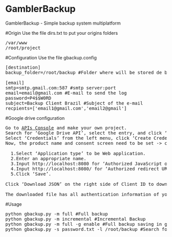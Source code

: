 # GamblerBackup
GamblerBackup - Simple backup system multiplatform

#Origin
Use the file dirs.txt to put your origins folders
<pre>
/var/www
/root/project
</pre>

#Configuration
Use the file gbackup.config
<pre>
[destination]
backup_folder=/root/backup #Folder where will be stored de backup

[email]
smtp=smtp.gmail.com:587 #smtp server:port
email=email@gmail.com #E-mail to send the log
password=P4$$W0RD
subject=Backup Client Brazil #Subject of the e-mail
recpients=['email1@gmail.com','email2@gmail'] 
</pre>
#Google drive configuration
<pre>
Go to <a href="https://console.developers.google.com/iam-admin/projects">APIs Console</a> and make your own project.
Search for ‘Google Drive API’, select the entry, and click ‘Enable’.
Select ‘Credentials’ from the left menu, click ‘Create Credentials’, select ‘OAuth client ID’.
Now, the product name and consent screen need to be set -> click ‘Configure consent screen’ and follow the instructions. Once finished:

  1.Select ‘Application type’ to be Web application.
  2.Enter an appropriate name.
  3.Input http://localhost:8080 for ‘Authorized JavaScript origins’.
  4.Input http://localhost:8080/ for ‘Authorized redirect URIs’.
  5.Click ‘Save’.

Click ‘Download JSON’ on the right side of Client ID to download client_secret_<really long ID>.json.

The downloaded file has all authentication information of your application. Rename the file to “client_secrets.json” and place it in your working directory.
</pre>
#Usage
<pre>
python gbackup.py -m full #Full backup
python gbackup.py -m incremental #Incremental Backup
python gbackup.py -m full -g enable #Full backup saving in google drive folder
python gbackup.py -s password.txt -l /root/backup #Search for a file in zip files recursively
</pre>

